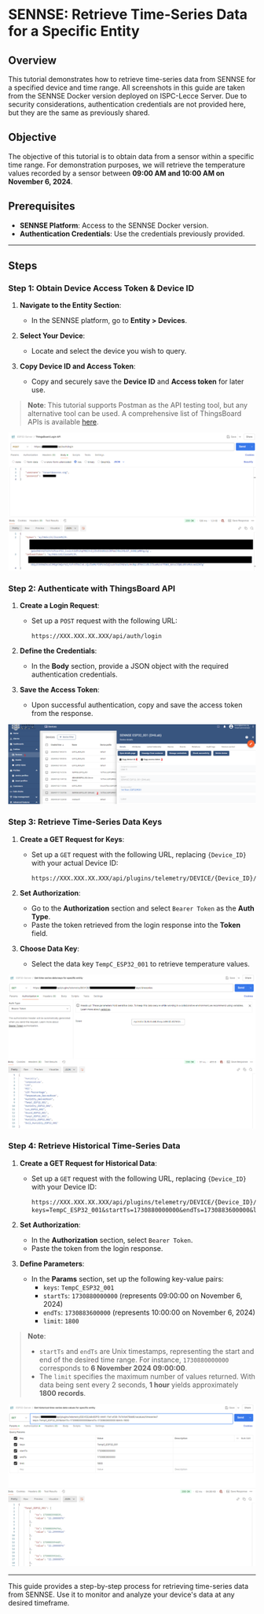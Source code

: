 
# SENNSE: Retrieve Time-Series Data for a Specific Entity

## Overview
This tutorial demonstrates how to retrieve time-series data from SENNSE for a specified device and time range.
All screenshots in this guide are taken from the SENNSE Docker version deployed on ISPC-Lecce Server. Due to security considerations, authentication credentials are not provided here, but they are the same as previously shared.

## Objective
The objective of this tutorial is to obtain data from a sensor within a specific time range. For demonstration purposes,  we will retrieve the temperature values recorded by a sensor between **09:00 AM and 10:00 AM on November 6, 2024**.

## Prerequisites
- **SENNSE Platform**: Access to the SENNSE Docker version.
- **Authentication Credentials**: Use the credentials previously provided.

---

## Steps
### Step 1: Obtain Device Access Token & Device ID
1. **Navigate to the Entity Section**:
   - In the SENNSE platform, go to **Entity > Devices**.
   
2. **Select Your Device**:
   - Locate and select the device you wish to query.
   
3. **Copy Device ID and Access Token**:
   - Copy and securely save the **Device ID** and **Access token** for later use.

> **Note**: This tutorial supports Postman as the API testing tool, but any alternative tool can be used. A comprehensive list of ThingsBoard APIs is available [here](https://demo.thingsboard.io/swagger-ui/index.html).

 ![](images/loginRequest.png)

### Step 2: Authenticate with ThingsBoard API

1. **Create a Login Request**:
   - Set up a `POST` request with the following URL:
     ```
     https://XXX.XXX.XX.XXX/api/auth/login
     ```
   
2. **Define the Credentials**:
   - In the **Body** section, provide a JSON object with the required authentication credentials.
   
3. **Save the Access Token**:
   - Upon successful authentication, copy and save the access token from the response.

 ![](images/AccessToken_DeviceID.png)

### Step 3: Retrieve Time-Series Data Keys

1. **Create a GET Request for Keys**:
   - Set up a `GET` request with the following URL, replacing `{Device_ID}` with your actual Device ID:
     ```
     https://XXX.XXX.XX.XXX/api/plugins/telemetry/DEVICE/{Device_ID}/keys/timeseries
     ```
   
2. **Set Authorization**:
   - Go to the **Authorization** section and select `Bearer Token` as the **Auth Type**.
   - Paste the token retrieved from the login response into the **Token** field.
   
3. **Choose Data Key**:
   - Select the data key `TempC_ESP32_001` to retrieve temperature values.

![](images/GetTimeSeriesData.png)

### Step 4: Retrieve Historical Time-Series Data

1. **Create a GET Request for Historical Data**:
   - Set up a `GET` request with the following URL, replacing `{Device_ID}` with your Device ID:
     ```
     https://XXX.XXX.XX.XXX/api/plugins/telemetry/DEVICE/{Device_ID}/values/timeseries?keys=TempC_ESP32_001&startTs=1730880000000&endTs=1730883600000&limit=1800
     ```
   
2. **Set Authorization**:
   - In the **Authorization** section, select `Bearer Token`.
   - Paste the token from the login response.

3. **Define Parameters**:
   - In the **Params** section, set up the following key-value pairs:
     - `keys`: `TempC_ESP32_001`
     - `startTs`: `1730880000000` (represents 09:00:00 on November 6, 2024)
     - `endTs`: `1730883600000` (represents 10:00:00 on November 6, 2024)
     - `limit`: `1800`

> **Note**: 
> - `startTs` and `endTs` are Unix timestamps, representing the start and end of the desired time range. For instance, `1730880000000` corresponds to **6 November 2024 09:00:00**.
> - The `limit` specifies the maximum number of values returned. With data being sent every 2 seconds, **1 hour** yields approximately **1800 records**.

![](images/GetHistoricalTimesSeriesData.png)

---

This guide provides a step-by-step process for retrieving time-series data from SENNSE. Use it to monitor and analyze your device's data at any desired timeframe.
